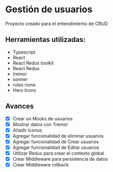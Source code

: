 # Gestión de usuarios

Proyecto creado para el entendimiento de CRUD

## Herramientas utilizadas:
- Typescript
- React
- React Redux toolkit
- React Redux
- tremor
- sonner
- rules rome
- Hero Icons

## Avances

- [x] Crear un Mooks de usuarios
- [x] Mostrar datos con Tremor
- [x] Añadir Iconos
- [x] Agregar funcionalidad de eliminar usuarios
- [x] Agregar funcionalidad de Crear usuarios
- [x] Agregar funcionalidad de Editar usuarios
- [x] Utilizar Redux para crear el contexto global
- [x] Crear Middleware para persistencia de datos
- [x] Crear Middleware rollback
